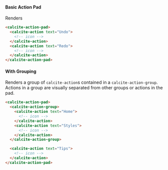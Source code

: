 #### Basic Action Pad

Renders

```html
<calcite-action-pad>
  <calcite-action text="Undo">
    <!-- icon -->
  </calcite-action>
  <calcite-action text="Redo">
    <!-- icon -->
  </calcite-action>
</calcite-action-pad>
```

#### With Grouping

Renders a group of `calcite-action`s contained in a `calcite-action-group`. Actions in a group are visually separated from other groups or actions in the pad.

```html
<calcite-action-pad>
  <calcite-action-group>
    <calcite-action text="Home">
      <!-- icon -->
    </calcite-action>
    <calcite-action text="Styles">
      <!-- icon -->
    </calcite-action>
  </calcite-action-group>

  <calcite-action text="Tips">
    <!-- icon -->
  </calcite-action>
</calcite-action-pad>
```
